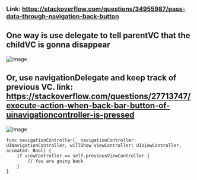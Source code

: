 ### Link: https://stackoverflow.com/questions/34955987/pass-data-through-navigation-back-button

## One way is use delegate to tell parentVC that the childVC is gonna disappear
![image](https://user-images.githubusercontent.com/81428296/151442470-9e1b27d3-5c9d-4717-ac4c-4b5baed1b59d.png)

## Or, use navigationDelegate and keep track of previous VC. link: https://stackoverflow.com/questions/27713747/execute-action-when-back-bar-button-of-uinavigationcontroller-is-pressed
![image](https://user-images.githubusercontent.com/81428296/151443580-24039890-d591-48f3-84bb-306cc2377d2f.png)

    func navigationController(_ navigationController: UINavigationController, willShow viewController: UIViewController, animated: Bool) {
        if viewController == self.previousViewController {
            // You are going back
        }
    }
